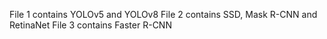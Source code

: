 File 1 contains YOLOv5 and YOLOv8
File 2 contains SSD, Mask R-CNN and RetinaNet
File 3 contains Faster R-CNN
